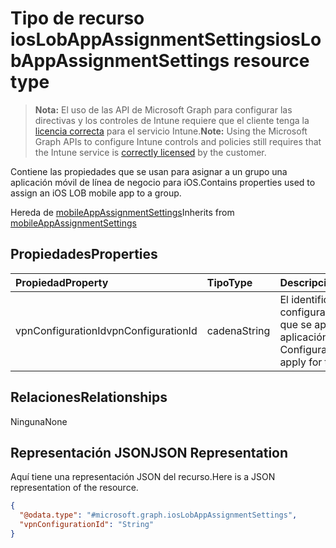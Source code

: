# <a name="ioslobappassignmentsettings-resource-type"></a><span data-ttu-id="d55bf-101">Tipo de recurso iosLobAppAssignmentSettings</span><span class="sxs-lookup"><span data-stu-id="d55bf-101">iosLobAppAssignmentSettings resource type</span></span>

> <span data-ttu-id="d55bf-102">**Nota:** El uso de las API de Microsoft Graph para configurar las directivas y los controles de Intune requiere que el cliente tenga la [licencia correcta](https://go.microsoft.com/fwlink/?linkid=839381) para el servicio Intune.</span><span class="sxs-lookup"><span data-stu-id="d55bf-102">**Note:** Using the Microsoft Graph APIs to configure Intune controls and policies still requires that the Intune service is [correctly licensed](https://go.microsoft.com/fwlink/?linkid=839381) by the customer.</span></span>

<span data-ttu-id="d55bf-103">Contiene las propiedades que se usan para asignar a un grupo una aplicación móvil de línea de negocio para iOS.</span><span class="sxs-lookup"><span data-stu-id="d55bf-103">Contains properties used to assign an iOS LOB mobile app to a group.</span></span>

<span data-ttu-id="d55bf-104">Hereda de [mobileAppAssignmentSettings](../resources/intune_apps_mobileappassignmentsettings.md)</span><span class="sxs-lookup"><span data-stu-id="d55bf-104">Inherits from [mobileAppAssignmentSettings](../resources/intune_apps_mobileappassignmentsettings.md)</span></span>

## <a name="properties"></a><span data-ttu-id="d55bf-105">Propiedades</span><span class="sxs-lookup"><span data-stu-id="d55bf-105">Properties</span></span>
|<span data-ttu-id="d55bf-106">Propiedad</span><span class="sxs-lookup"><span data-stu-id="d55bf-106">Property</span></span>|<span data-ttu-id="d55bf-107">Tipo</span><span class="sxs-lookup"><span data-stu-id="d55bf-107">Type</span></span>|<span data-ttu-id="d55bf-108">Descripción</span><span class="sxs-lookup"><span data-stu-id="d55bf-108">Description</span></span>|
|:---|:---|:---|
|<span data-ttu-id="d55bf-109">vpnConfigurationId</span><span class="sxs-lookup"><span data-stu-id="d55bf-109">vpnConfigurationId</span></span>|<span data-ttu-id="d55bf-110">cadena</span><span class="sxs-lookup"><span data-stu-id="d55bf-110">String</span></span>|<span data-ttu-id="d55bf-111">El identificador de configuración de VPN que se aplicará a esta aplicación.</span><span class="sxs-lookup"><span data-stu-id="d55bf-111">The VPN Configuration Id to apply for this app.</span></span>|

## <a name="relationships"></a><span data-ttu-id="d55bf-112">Relaciones</span><span class="sxs-lookup"><span data-stu-id="d55bf-112">Relationships</span></span>
<span data-ttu-id="d55bf-113">Ninguna</span><span class="sxs-lookup"><span data-stu-id="d55bf-113">None</span></span>
## <a name="json-representation"></a><span data-ttu-id="d55bf-114">Representación JSON</span><span class="sxs-lookup"><span data-stu-id="d55bf-114">JSON Representation</span></span>
<span data-ttu-id="d55bf-115">Aquí tiene una representación JSON del recurso.</span><span class="sxs-lookup"><span data-stu-id="d55bf-115">Here is a JSON representation of the resource.</span></span>
<!--{
  "blockType": "resource",
  "@odata.type": "microsoft.graph.iosLobAppAssignmentSettings"
}-->
``` json
{
  "@odata.type": "#microsoft.graph.iosLobAppAssignmentSettings",
  "vpnConfigurationId": "String"
}
```








